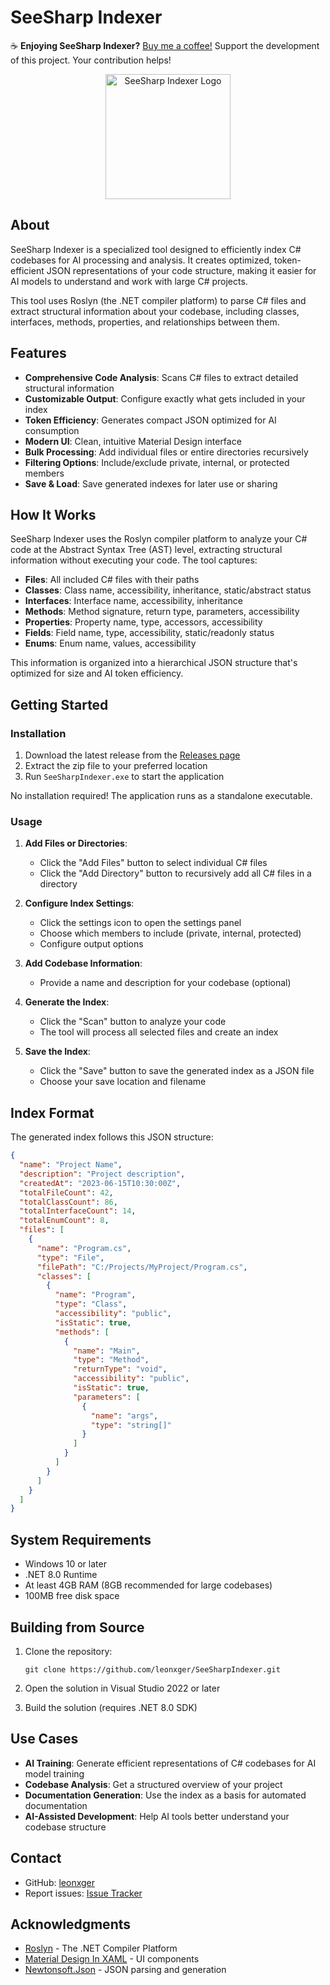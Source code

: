 # SeeSharp Indexer

☕ **Enjoying SeeSharp Indexer?** [Buy me a coffee!](https://buymeacoffee.com/leonxger) Support the development of this project. Your contribution helps!

<p align="center">
  <img src="https://github.com/leonxger/SeeSharpIndexer/SeeSharpIndexer.png" alt="SeeSharp Indexer Logo" width="200">
</p>

## About

SeeSharp Indexer is a specialized tool designed to efficiently index C# codebases for AI processing and analysis. It creates optimized, token-efficient JSON representations of your code structure, making it easier for AI models to understand and work with large C# projects.

This tool uses Roslyn (the .NET compiler platform) to parse C# files and extract structural information about your codebase, including classes, interfaces, methods, properties, and relationships between them.

## Features

- **Comprehensive Code Analysis**: Scans C# files to extract detailed structural information
- **Customizable Output**: Configure exactly what gets included in your index
- **Token Efficiency**: Generates compact JSON optimized for AI consumption
- **Modern UI**: Clean, intuitive Material Design interface
- **Bulk Processing**: Add individual files or entire directories recursively
- **Filtering Options**: Include/exclude private, internal, or protected members
- **Save & Load**: Save generated indexes for later use or sharing

## How It Works

SeeSharp Indexer uses the Roslyn compiler platform to analyze your C# code at the Abstract Syntax Tree (AST) level, extracting structural information without executing your code. The tool captures:

- **Files**: All included C# files with their paths
- **Classes**: Class name, accessibility, inheritance, static/abstract status
- **Interfaces**: Interface name, accessibility, inheritance
- **Methods**: Method signature, return type, parameters, accessibility
- **Properties**: Property name, type, accessors, accessibility
- **Fields**: Field name, type, accessibility, static/readonly status
- **Enums**: Enum name, values, accessibility

This information is organized into a hierarchical JSON structure that's optimized for size and AI token efficiency.

## Getting Started

### Installation

1. Download the latest release from the [Releases page](https://github.com/leonxger/SeeSharpIndexer/releases)
2. Extract the zip file to your preferred location
3. Run `SeeSharpIndexer.exe` to start the application

No installation required! The application runs as a standalone executable.

### Usage

1. **Add Files or Directories**:
   - Click the "Add Files" button to select individual C# files
   - Click the "Add Directory" button to recursively add all C# files in a directory

2. **Configure Index Settings**:
   - Click the settings icon to open the settings panel
   - Choose which members to include (private, internal, protected)
   - Configure output options

3. **Add Codebase Information**:
   - Provide a name and description for your codebase (optional)

4. **Generate the Index**:
   - Click the "Scan" button to analyze your code
   - The tool will process all selected files and create an index

5. **Save the Index**:
   - Click the "Save" button to save the generated index as a JSON file
   - Choose your save location and filename

## Index Format

The generated index follows this JSON structure:

```json
{
  "name": "Project Name",
  "description": "Project description",
  "createdAt": "2023-06-15T10:30:00Z",
  "totalFileCount": 42,
  "totalClassCount": 86,
  "totalInterfaceCount": 14,
  "totalEnumCount": 8,
  "files": [
    {
      "name": "Program.cs",
      "type": "File",
      "filePath": "C:/Projects/MyProject/Program.cs",
      "classes": [
        {
          "name": "Program",
          "type": "Class",
          "accessibility": "public",
          "isStatic": true,
          "methods": [
            {
              "name": "Main",
              "type": "Method",
              "returnType": "void",
              "accessibility": "public",
              "isStatic": true,
              "parameters": [
                {
                  "name": "args",
                  "type": "string[]"
                }
              ]
            }
          ]
        }
      ]
    }
  ]
}
```

## System Requirements

- Windows 10 or later
- .NET 8.0 Runtime
- At least 4GB RAM (8GB recommended for large codebases)
- 100MB free disk space

## Building from Source

1. Clone the repository:
   ```
   git clone https://github.com/leonxger/SeeSharpIndexer.git
   ```

2. Open the solution in Visual Studio 2022 or later

3. Build the solution (requires .NET 8.0 SDK)

## Use Cases

- **AI Training**: Generate efficient representations of C# codebases for AI model training
- **Codebase Analysis**: Get a structured overview of your project
- **Documentation Generation**: Use the index as a basis for automated documentation
- **AI-Assisted Development**: Help AI tools better understand your codebase structure

## Contact

- GitHub: [leonxger](https://github.com/leonxger)
- Report issues: [Issue Tracker](https://github.com/leonxger/SeeSharpIndexer/issues)

## Acknowledgments

- [Roslyn](https://github.com/dotnet/roslyn) - The .NET Compiler Platform
- [Material Design In XAML](https://github.com/MaterialDesignInXAML/MaterialDesignInXamlToolkit) - UI components
- [Newtonsoft.Json](https://www.newtonsoft.com/json) - JSON parsing and generation 